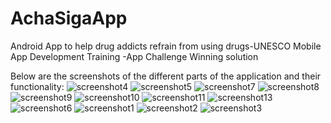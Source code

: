 # AchaSigaApp
Android App to help drug addicts refrain from using drugs-UNESCO Mobile App Development Training -App Challenge Winning solution

Below are the screenshots of the different parts of the application and their functionality:
![screenshot4](https://user-images.githubusercontent.com/13285377/64682915-03c07d00-d48b-11e9-9e0a-fc7d3fb5b8bb.PNG)
![screenshot5](https://user-images.githubusercontent.com/13285377/64682916-03c07d00-d48b-11e9-905a-dabb812c3234.PNG)
![screenshot7](https://user-images.githubusercontent.com/13285377/64682917-04591380-d48b-11e9-8c99-ae5e2b760e2e.PNG)
![screenshot8](https://user-images.githubusercontent.com/13285377/64682919-04591380-d48b-11e9-84a8-a4af8a16f7d7.PNG)
![screenshot9](https://user-images.githubusercontent.com/13285377/64682920-04591380-d48b-11e9-872b-cac992cfb3dc.PNG)
![screenshot10](https://user-images.githubusercontent.com/13285377/64682922-04f1aa00-d48b-11e9-8148-a593c0cf95d6.PNG)
![screenshot11](https://user-images.githubusercontent.com/13285377/64682924-04f1aa00-d48b-11e9-8f4c-84a93b6d447d.PNG)
![screenshot13](https://user-images.githubusercontent.com/13285377/64682925-058a4080-d48b-11e9-8baf-e768fc5369c7.PNG)
![screenshot6](https://user-images.githubusercontent.com/13285377/64682927-058a4080-d48b-11e9-9d38-2128ad4c491a.PNG)
![screenshot1](https://user-images.githubusercontent.com/13285377/64682929-0622d700-d48b-11e9-81d3-f58402642632.PNG)
![screenshot2](https://user-images.githubusercontent.com/13285377/64682930-0622d700-d48b-11e9-94ab-0d7335586501.PNG)
![screenshot3](https://user-images.githubusercontent.com/13285377/64682932-06bb6d80-d48b-11e9-929f-be475398b6c9.PNG)
